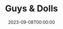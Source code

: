 ---
title: Guys & Dolls
date: 2023-09-08T00:00:00
opening_date: 1964-11-13
closing_date: 1964-11-21
layout: productions
program:
Theatre: Theatre Jacksonville
Venue: Little Theatre
cast:
- Nicely-Nicely Johnson: Bernard Katz
- Benny Southstreet: Jerry Allen
- Rusty Charlie: Howard Staats
- Sarah Brown: Nita James
- Arvide Abernathy: Charles Brock
- Agatha: Eula Walters
- Calvin: Gene Moore
- Martha: Georgie Ann Burgess
- Harry the Horse: Bill Milton
- Lt. Brannigan: Roby Robson
- Nathan Detroit: Marshall Grauer
- Miss Adelaide: Gayle Swymer
- Sky Masterson: Peter Kingston
- Joey Biltmore: Malcolm Korner
- Mimi: Donna Fryberg
- General Matilda B. Cartwright: Doris Thornhill
- Big Jule: Sid Backer
- Drunk: Al Koebrich
- Waiter: Jerry Bolton
- San Juan Waiter: William Scott
- Master of Ceremonies: Frank Spolar
- Street Walker:
  - Terry McIntyre
  - Bambi Bowen
- Guy:
  - William Scott
  - Tim McManus
  - Jerry Bolton
  - Frank Spolar
  - Al Koebrich
  - Jack Silverman
  - Billy Silverman
  - F. J. Carlucci
- Doll:
  - Becky Abersold
  - Carlisle Abersold
  - Anne Perez
  - Dorian Dykes
  - Sandy Barnert
  - Donna Fryberg
  - Dayle Tinder
  - Robin Yancey
  - Annette Grauer
  - Judy Pryor
- Lead Dancer:
  - Frank Spolar
  - Elizabeth Sulik
  - Dayle Tinder
  - Billy Silverman
crew:
- Director: George Ballis
- Production Designer: Larry Riddle
- Costume Designer: Walter Sargent
- Choreographer: Elizabeth Sulik
- Musical Director: Rosalind MacEnulty
- Stage Manager:
  - Thelma Baker
  - Malcolm Korner
- Lighting:
  - Peggy Miller
  - Terry McIntyre
  - Ellen Black
- Costumes:
  - Ruth Coleman
  - Louise McDermot
  - Jean Lucas
  - Marguerite Ellingham
  - Liz Collins
- Make-up:
  - Annette Grauer
  - Beverly Fink
  - Gertrude Moller
  - Bill Gibbs
  - Marshall Grauer
  - Roger Smith
  - Doris Thornhill
- Properties:
  - Terry McIntyre
  - Gladys Dale
  - Judy Pryor
  - Eula Walters
  - Georgie Ann Burgess
  - Carolyn Lieder
  - Esther Barnes
  - Olivia Rusinek
  - Susan Wells
- Set Crew:
  - Dixie Cohen
  - Al Koebrich
  - Gladys Dale
  - Sid Backer
  - Marshall Nazworth
  - Gladys Witten
  - Betty Bell
  - Bob Agnew
  - Gwyda Agnew
  - Ellen Black
  - Dottie Wells
  - Peggy Miller
  - Sue Owens
  - Matt Dillon
  - Betty Mack
  - Abbey Fink
- Program Cover: Richard Lyons
understudies:
orchestra:
- Instrumental Ensemble:
  - Roger Merriam
  - Randy Bassett
  - Donald Carlson
  - Les Wing
  - Durwood Rountree
  - Cindy Murphy
  - Jimmy Gutteridge
  - Bill Price
---